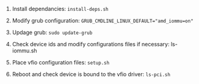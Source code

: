 1. Install dependancies:
`install-deps.sh`

2. Modify grub configuration:
`GRUB_CMDLINE_LINUX_DEFAULT="amd_iommu=on"`

3. Updage grub:
`sudo update-grub`

4. Check device ids and modify configurations files if necessary:
ls-iommu.sh

5. Place vfio configuration files:
`setup.sh`

6. Reboot and check device is bound to the vfio driver:
`ls-pci.sh`
